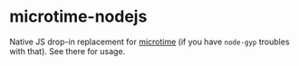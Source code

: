 # microtime-nodejs

Native JS drop-in replacement for [microtime](https://github.com/wadey/node-microtime) (if you have `node-gyp` troubles with that). See there for usage.
